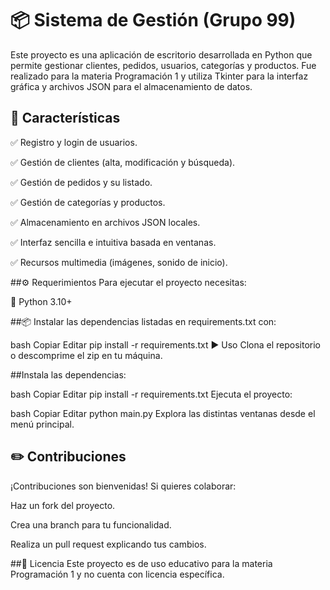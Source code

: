 # 📦 Sistema de Gestión (Grupo 99)
Este proyecto es una aplicación de escritorio desarrollada en Python que permite gestionar clientes, pedidos, usuarios, categorías y productos. Fue realizado para la materia Programación 1 y utiliza Tkinter para la interfaz gráfica y archivos JSON para el almacenamiento de datos.

## 🚀 Características
✅ Registro y login de usuarios.

✅ Gestión de clientes (alta, modificación y búsqueda).

✅ Gestión de pedidos y su listado.

✅ Gestión de categorías y productos.

✅ Almacenamiento en archivos JSON locales.

✅ Interfaz sencilla e intuitiva basada en ventanas.

✅ Recursos multimedia (imágenes, sonido de inicio).

##⚙️ Requerimientos
Para ejecutar el proyecto necesitas:

🐍 Python 3.10+

##📦 Instalar las dependencias listadas en requirements.txt con:

bash
Copiar
Editar
pip install -r requirements.txt
▶️ Uso
Clona el repositorio o descomprime el zip en tu máquina.

##Instala las dependencias:

bash
Copiar
Editar
pip install -r requirements.txt
Ejecuta el proyecto:

bash
Copiar
Editar
python main.py
Explora las distintas ventanas desde el menú principal.


## ✏️ Contribuciones
¡Contribuciones son bienvenidas!
Si quieres colaborar:

Haz un fork del proyecto.

Crea una branch para tu funcionalidad.

Realiza un pull request explicando tus cambios.

##📜 Licencia
Este proyecto es de uso educativo para la materia Programación 1 y no cuenta con licencia específica.
